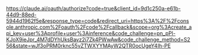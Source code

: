 https://claude.ai/oauth/authorize?code=true&client_id=9d1c250a-e61b-44d9-88ed-5944d1962f5e&response_type=code&redirect_uri=https%3A%2F%2Fconsole.anthropic.com%2Foauth%2Fcode%2Fcallback&scope=org%3Acreate_api_key+user%3Aprofile+user%3Ainference&code_challenge=pn_pPl-KJoX9ieJpr_4M7dDYhUksBavz2i7Zk4PWwAw&code_challenge_method=S256&state=wJf3oPRM0rknc55vZTWXYYMAyW2QTR0ocUgeY4Ih-PE
